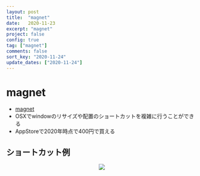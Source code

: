 ```yaml
---
layout: post
title:  "magnet"
date:   2020-11-23
excerpt: "magnet"
project: false
config: true
tag: ["magnet"]
comments: false
sort_key: "2020-11-24"
update_dates: ["2020-11-24"]
---
```


# magnet
 - [magnet](https://apps.apple.com/us/app/magnet/id441258766?mt=12)
 - OSXでwindowのリサイズや配置のショートカットを複雑に行うことができる
 - AppStoreで2020年時点で400円で買える

## ショートカット例

<div align="center">
  <img src="https://user-images.githubusercontent.com/4949982/99931211-0741da80-2d97-11eb-8f93-f19131fdb25a.png">
</div>
